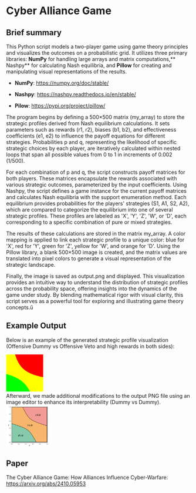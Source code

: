 # Cyber Alliance Game

## Brief summary


This Python script models a two-player game using game theory principles and visualizes the outcomes on a probabilistic grid. It utilizes three primary libraries: **NumPy** for handling large arrays and matrix computations,** Nashpy** for calculating Nash equilibria, and **Pillow** for creating and manipulating visual representations of the results.

- **NumPy**: https://numpy.org/doc/stable/

- **Nashpy**: https://nashpy.readthedocs.io/en/stable/

- **Pilow**: https://pypi.org/project/pillow/

The program begins by defining a 500×500 matrix (my_array) to store the strategic profiles derived from Nash equilibrium calculations. It sets parameters such as rewards (r1, r2), biases (b1, b2), and effectiveness coefficients (e1, e2) to influence the payoff equations for different strategies. Probabilities p and q, representing the likelihood of specific strategic choices by each player, are iteratively calculated within nested loops that span all possible values from 0 to 1 in increments of 0.002 (1/500).

For each combination of p and q, the script constructs payoff matrices for both players. These matrices encapsulate the rewards associated with various strategic outcomes, parameterized by the input coefficients. Using Nashpy, the script defines a game instance for the current payoff matrices and calculates Nash equilibria with the support enumeration method. Each equilibrium provides probabilities for the players' strategies (S1, A1, S2, A2), which are compared to categorize the equilibrium into one of several strategic profiles. These profiles are labeled as 'X', 'Y', 'Z', 'W', or 'D', each corresponding to a specific combination of pure or mixed strategies.

The results of these calculations are stored in the matrix my_array. A color mapping is applied to link each strategic profile to a unique color: blue for 'X', red for 'Y', green for 'Z', yellow for 'W', and orange for 'D'. Using the Pillow library, a blank 500×500 image is created, and the matrix values are translated into pixel colors to generate a visual representation of the strategic landscape.

Finally, the image is saved as output.png and displayed. This visualization provides an intuitive way to understand the distribution of strategic profiles across the probability space, offering insights into the dynamics of the game under study. By blending mathematical rigor with visual clarity, this script serves as a powerful tool for exploring and illustrating game theory concepts.ű

## Example Output
Below is an example of the generated strategic profile visualization (Offensive Dummy vs Offensive Veto and high rewards in both sides):

<div>
  <img src="odummyovetohigh.png" alt="Strategic Profile Visualization" width="20%">
</div>
Afterward, we made additional modifications to the output PNG file using an image editor to enhance its interpretability (Dummy vs Dummy).
<div>
  <img src="dummydummy.png" alt="Strategic Profile Visualization" width="25%">
</div>

## Paper 
The Cyber Alliance Game: How Alliances Influence Cyber-Warfare: https://arxiv.org/abs/2410.05953


